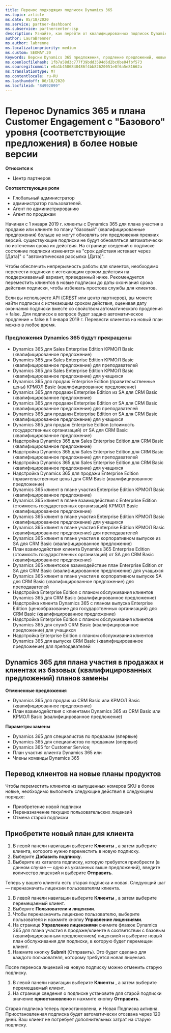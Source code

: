 ```yaml
---
title: Перенос подходящих подписок Dynamics 365
ms.topic: article
ms.date: 05/18/2020
ms.service: partner-dashboard
ms.subservice: partnercenter-csp
description: Узнайте, как перейти от квалифицированных подписок Dynamics 365 к новой подписке до истечения срока действия подписок.
author: LauraBrenner
ms.author: labrenne
ms.localizationpriority: medium
ms.custom: SEOMAY.20
Keywords: Версии Dynamics 365 предложения, продление предложений, новые номера SKU Dynamics 365
ms.openlocfilehash: 1fb7a58d3c777f39bdd3594d6d2bc0be04fbf573
ms.sourcegitcommit: e0a1b4506840486f4bb82620051e0f6a5e81662a
ms.translationtype: MT
ms.contentlocale: ru-RU
ms.lasthandoff: 06/18/2020
ms.locfileid: "84992099"
---
```

# <a name="migrate-dynamics-365-and-customer-engagement-plan-from-basic-qualified-offers-to-newer-versions"></a>Перенос Dynamics 365 и плана Customer Engagement с "Базового" уровня (соответствующие предложения) в более новые версии

**Относится к**

-  Центр партнеров

**Соответствующие роли**
-   Глобальный администратор
-   администратор пользователей.
-   Агент по администрированию
-   Агент по продажам

Начиная с 1 января 2019 г. клиенты с Dynamics 365 для плана участия в продаже или клиенте по плану "базовый" (квалифицированные предложения) больше не могут обновлять эти предложения прежних версий. существующие подписки не будут обновляться автоматически по истечении срока их действия. На странице сведений о подписке состояние подписки изменится на "срок действия истекает через [Дата]" с "автоматическая рассылка [Дата]". 

Чтобы обеспечить непрерывность работы для клиентов, необходимо перенести подписки с истекающим сроком действия на поддерживаемый вариант, приведенный ниже. Рекомендуется переместить клиентов в новые подписки до даты окончания срока действия подписки, чтобы избежать простоев службы для клиентов.

Если вы используете API (CREST или центр партнеров), вы можете найти подписки с истекающим сроком действия, оценивая дату окончания подписки вместе со свойством автоматического продления = false. Для подписок в вопросе будет задано автоматическое продление = false в 1 января 2019 г. Перевести клиентов на новый план можно в любое время. 

### <a name="the-dynamics-365-offers-being-retired"></a>Предложения Dynamics 365 будут прекращены

- Dynamics 365 для Sales Enterprise Edition КРМОЛ Basic (квалифицированное предложение)
- Dynamics 365 для Sales Enterprise Edition КРМОЛ Basic (квалифицированное предложение) для преподавателей
- Dynamics 365 для Sales Enterprise Edition КРМОЛ Basic (квалифицированное предложение) для учащихся
- Dynamics 365 для продаж Enterprise Edition (правительственные цены) КРМОЛ Basic (квалифицированное предложение)
- Dynamics 365 для продажи Enterprise Edition из SA для CRM Basic (квалифицированное предложение)
- Dynamics 365 для продажи Enterprise Edition от SA для CRM Basic (квалифицированное предложение) для преподавателей
- Dynamics 365 для продажи Enterprise Edition от SA для CRM Basic (квалифицированное предложение) для учащихся
- Dynamics 365 для продаж Enterprise Edition (стоимость государственных организаций) от SA для CRM Basic (квалифицированное предложение)
- Надстройка Dynamics 365 для Sales Enterprise Edition для CRM Basic (квалифицированное предложение)
- Надстройка Dynamics 365 для Sales Enterprise Edition для CRM Basic (квалифицированное предложение) для преподавателей
- Надстройка Dynamics 365 для Sales Enterprise Edition для CRM Basic (квалифицированное предложение) для учащихся
- Надстройка Dynamics 365 для продажи Enterprise Edition (правительственные цены) для CRM Basic (квалифицированное предложение)
- Dynamics 365 клиент в плане участия Enterprise Edition КРМОЛ Basic (квалифицированное предложение)
- Dynamics 365 клиент в плане взаимодействия с Enterprise Edition (стоимость государственных организаций) КРМОЛ Basic (квалифицированное предложение)
- Dynamics 365 клиент в плане участия Enterprise Edition КРМОЛ Basic (квалифицированное предложение) для учащихся
- Dynamics 365 клиент в плане участия Enterprise Edition КРМОЛ Basic (квалифицированное предложение) для преподавателей
- Dynamics 365 клиент в плане участия в корпоративном выпуске из SA для CRM Basic (квалифицированное предложение)
- План взаимодействия клиента Dynamics 365 Enterprise Edition (стоимость государственных организаций) от SA для CRM Basic (квалифицированное предложение)
- Dynamics 365 клиентское взаимодействие план Enterprise Edition от SA для CRM Basic (квалифицированное предложение) для учащихся
- Dynamics 365 клиент в плане участия в корпоративном выпуске SA для CRM Basic (квалифицированное предложение) для преподавателей
- Надстройка Enterprise Edition с планом обслуживания клиентов Dynamics 365 для CRM Basic (квалифицированное предложение)
- Надстройка клиента Dynamics 365 с планом выпуска Enterprise Edition (ценообразование для государственных организаций) для CRM Basic (квалифицированное предложение)
- Надстройка Enterprise Edition с планом обслуживания клиентов Dynamics 365 для служб CRM Basic (квалифицированное предложение) для учащихся
- Надстройка Enterprise Edition с планом обслуживания клиентов Dynamics 365 для выпуска CRM Basic (квалифицированное предложение) для преподавателей



## <a name="dynamics-365-for-sales-customer-engagement-plan-from-basic-qualified-offers-replacement-plans"></a>Dynamics 365 для плана участия в продажах и клиентах из базовых (квалифицированных предложений) планов замены

**Отмененные предложения**   

- Dynamics 365 для продаж из CRM Basic или КРМОЛ Basic (квалифицированное предложение)
- План взаимодействия с клиентами Dynamics 365 из CRM Basic или КРМОЛ Basic (квалифицированное предложение)

**Параметры замены**
- Dynamics 365 для специалистов по продажам (впервые)
- Dynamics 365 для специалистов по продажам (впервые)
- Dynamics 365 for Customer Service;
- План участия клиента Dynamics 365 или
- Члены команды Dynamics 365



## <a name="transition-customers-to-new-product-plans"></a>Перевод клиентов на новые планы продуктов

Чтобы переместить клиентов из выпущенных номеров SKU в более новые, необходимо выполнить следующие действия в следующем порядке:

- Приобретение новой подписки
- Переназначение текущих пользовательских лицензий
- Отмена старой подписки

## <a name="purchase-the-new-plan-for-your-customer"></a>Приобретите новый план для клиента

1. В левой панели навигации выберите **Клиенты** , а затем выберите клиента, которого нужно переместить в новую подписку.
2. Выберите **Добавить подписку**.
3. Выберите из каталога подписку, которую требуется приобрести (в данном случае — одно из указанных выше предложений), введите количество лицензий и выберите **Отправить**. 

Теперь у вашего клиента есть старая подписка и новая. Следующий шаг — переназначить лицензии пользователям клиента.

1. В левой панели навигации выберите **Клиенты** , а затем выберите перемещаемый клиент.
2. Выберите **Пользователи и лицензии**.
3. Чтобы переназначить лицензию пользователю, выберите пользователя и нажмите кнопку **Управление лицензиями**. 
4. На странице **Управление лицензиями** снимите флажок Dynamics 365 для плана участия в продаже/клиенте в соответствии с базовым (квалифицированным предложением) лицензией и выберите новый план обслуживания для подписки, в которую будет перемещен клиент. 
5. Нажмите кнопку **Submit** (Отправить). Это будет сделано для каждого пользователя, которому требуется новая лицензия. 

После переноса лицензий на новую подписку можно отменить старую подписку. 

1. В левой панели навигации выберите **Клиенты** , а затем выберите перемещаемый клиент.
2. На странице сведения о подписке установите для старой подписки значение **приостановлено** и нажмите кнопку **Отправить**.

Старая подписка теперь приостановлена, и Новая Подписка активна. Приостановленная подписка будет автоматически отозвана через 120 дней. Ваш клиент не потребует дополнительных затрат на старую подписку.
 

 




